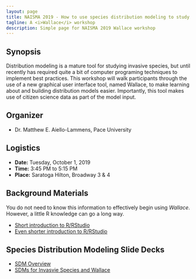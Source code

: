 ```yaml
---
layout: page
title: NAISMA 2019 - How to use species distribution modeling to study the past spread and predict future spread of non-native species 
tagline: A <i>Wallace</i> workshop
description: Simple page for NAISMA 2019 Wallace workshop
---
```


<link rel="shortcut icon" type="image/x-icon" href="favicon.ico">

## Synopsis

Distribution modeling is a mature tool for studying invasive species, but until recently has required quite a bit of computer programing techniques to implement best practices. This workshop will walk participants through the use of a new graphical user interface tool, named Wallace, to make learning about and building distribution models easier. Importantly, this tool makes use of citizen science data as part of the model input.

## Organizer

* Dr. Matthew E. Aiello-Lammens, Pace University

## Logistics

* **Date:** Tuesday, October 1, 2019
* **Time:** 3:45 PM to 5:15 PM 
* **Place:** Saratoga Hilton, Broadway 3 & 4

## Background Materials

You do not need to know this information to effectively begin using *Wallace*. However, a little R knowledge can go a long way.

* [Short introduction to R/RStudio](https://mlammens.github.io/Wallace-NAISMA-2019/docs/Intro-to-RStudio.html)
* [Even shorter introduction to R/RStudio](https://mlammens.github.io/Wallace-NAISMA-2019/docs/Crash-Course-R.html)

## Species Distribution Modeling Slide Decks

* [SDM Overview](https://mlammens.github.io/Wallace-NAISMA-2019/docs/SDM-Overview.pptx)
* [SDMs for Invasvie Species and Wallace](https://mlammens.github.io/Wallace-NAISMA-2019/docs/Invasive-Species-SDMs.pptx)